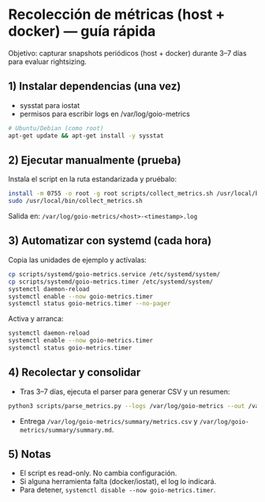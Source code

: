 # Recolección de métricas (host + docker) — guía rápida

Objetivo: capturar snapshots periódicos (host + docker) durante 3–7 días para evaluar rightsizing.

## 1) Instalar dependencias (una vez)
- sysstat para iostat
- permisos para escribir logs en /var/log/goio-metrics

```bash
# Ubuntu/Debian (como root)
apt-get update && apt-get install -y sysstat
```

## 2) Ejecutar manualmente (prueba)
Instala el script en la ruta estandarizada y pruébalo:
```bash
install -m 0755 -o root -g root scripts/collect_metrics.sh /usr/local/bin/collect_metrics.sh
sudo /usr/local/bin/collect_metrics.sh
```
Salida en: `/var/log/goio-metrics/<host>-<timestamp>.log`

## 3) Automatizar con systemd (cada hora)
Copia las unidades de ejemplo y actívalas:
```bash
cp scripts/systemd/goio-metrics.service /etc/systemd/system/
cp scripts/systemd/goio-metrics.timer /etc/systemd/system/
systemctl daemon-reload
systemctl enable --now goio-metrics.timer
systemctl status goio-metrics.timer --no-pager
```

Activa y arranca:
```bash
systemctl daemon-reload
systemctl enable --now goio-metrics.timer
systemctl status goio-metrics.timer
```

## 4) Recolectar y consolidar
- Tras 3–7 días, ejecuta el parser para generar CSV y un resumen:
```bash
python3 scripts/parse_metrics.py --logs /var/log/goio-metrics --out /var/log/goio-metrics/summary
```
- Entrega `/var/log/goio-metrics/summary/metrics.csv` y `/var/log/goio-metrics/summary/summary.md`.

## 5) Notas
- El script es read-only. No cambia configuración.
- Si alguna herramienta falta (docker/iostat), el log lo indicará.
- Para detener, `systemctl disable --now goio-metrics.timer`.
